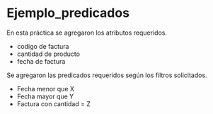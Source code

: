 # Ejemplo_predicados
En esta práctica se agregaron los atributos requeridos.
- codigo de factura
- cantidad de producto
- fecha de factura

Se agregaron las predicados requeridos según los filtros solicitados.
- Fecha menor que X
- Fecha mayor que Y
- Factura con cantidad = Z

